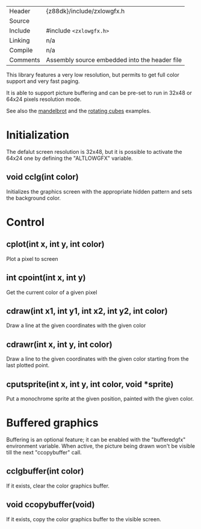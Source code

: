 
 |            |                              |             
 | ---------- | ---------------------------- |               
 | Header     | {z88dk}/include/zxlowgfx.h   |               
 | Source     |                              |
 | Include    | #include `<zxlowgfx.h>`      |                                                                                      
 | Linking    | n/a                          |                                                                                           
 | Compile    | n/a                          |                                                                                           
 | Comments   | Assembly source embedded into the header file   |                                                                        

This library features a very low resolution, but permits to get full color support and very fast paging.

It is able to support picture buffering and can be pre-set to run in 32x48 or 64x24 pixels resolution mode.

See also the [mandelbrot](examples/snippets/zxspectrum/lr_mandel) and the [rotating cubes](examples/snippets/zxspectrum/lr_rotate) examples.


# Initialization

The defalut screen resolution is 32x48, but it is possible to activate the 64x24 one by defining the "ALTLOWGFX" variable.



## void cclg(int color)

Initializes the graphics screen with the appropriate hidden pattern and sets the background color.


# Control


## cplot(int x, int y, int color)

Plot a pixel to screen


## int cpoint(int x, int y)

Get the current color of a given pixel


## cdraw(int x1, int y1, int x2, int y2, int color)

Draw a line at the given coordinates with the given color


## cdrawr(int x, int y, int color)

Draw a line to the given coordinates with the given color starting from the last plotted point.


## cputsprite(int x, int y, int color, void *sprite)

Put a monochrome sprite at the given position, painted with the given color.




# Buffered graphics

Buffering is an optional feature; it can be enabled with the "bufferedgfx" environment variable.
 When active, the picture being drawn won't be visible till the next "ccopybuffer" call.

## cclgbuffer(int color)

If it exists, clear the color graphics buffer.


## void ccopybuffer(void)

If it exists, copy the color graphics buffer to the visible screen.


